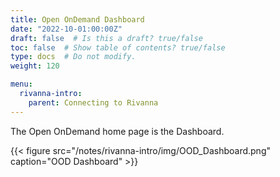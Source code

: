 ```yaml
---
title: Open OnDemand Dashboard
date: "2022-10-01:00:00Z"
draft: false  # Is this a draft? true/false
toc: false  # Show table of contents? true/false
type: docs  # Do not modify.
weight: 120

menu:
  rivanna-intro:
    parent: Connecting to Rivanna
---
```


The Open OnDemand home page is the Dashboard. 

{{< figure src="/notes/rivanna-intro/img/OOD_Dashboard.png" caption="OOD Dashboard" >}}

